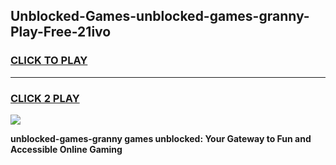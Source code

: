 
## Unblocked-Games-unblocked-games-granny-Play-Free-21ivo
<h3>
<a href="https://premium76.site?title=unblocked-games-granny&ref=10A">CLICK TO PLAY</a></h3>
<hr>

<h3>
<a href="https://premium76.site?title=unblocked-games-granny&ref=10A">CLICK 2 PLAY</a>
  
</h3>

<a href="https://premium76.site?title=unblocked-games-granny&ref=10A"><img src="https://clearcache.store/games.png"></a>


**unblocked-games-granny games unblocked: Your Gateway to Fun and Accessible Online Gaming**
